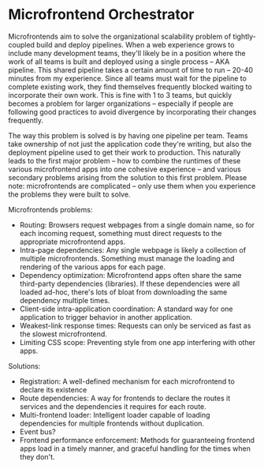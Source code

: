 # Microfrontend Orchestrator

Microfrontends aim to solve the organizational scalability problem of tightly-coupled build and deploy pipelines. When a web experience grows to include many development teams, they'll likely be in a position where the work of all teams is built and deployed using a single process – AKA pipeline. This shared pipeline takes a certain amount of time to run – 20-40 minutes from my experience. Since all teams must wait for the pipeline to complete existing work, they find themselves frequently blocked waiting to incorporate their own work. This is fine with 1 to 3 teams, but quickly becomes a problem for larger organizations – especially if people are following good practices to avoid divergence by incorporating their changes frequently.

The way this problem is solved is by having one pipeline per team. Teams take ownership of not just the application code they're writing, but also the deployment pipeline used to get their work to production. This naturally leads to the first major problem – how to combine the runtimes of these various microfrontend apps into one cohesive experience – and various secondary problems arising from the solution to this first problem. Please note: microfrontends are complicated – only use them when you experience the problems they were built to solve.

Microfrontends problems:
* Routing: Browsers request webpages from a single domain name, so for each incoming request, something must direct requests to the appropriate microfrontend apps.
* Intra-page dependencies: Any single webpage is likely a collection of multiple microfrontends. Something must manage the loading and rendering of the various apps for each page.
* Dependency optimization: Microfrontend apps often share the same third-party dependencies (libraries). If these dependencies were all loaded ad-hoc, there's lots of bloat from downloading the same dependency multiple times.
* Client-side intra-application coordination: A standard way for one application to trigger behavior in another application.
* Weakest-link response times: Requests can only be serviced as fast as the slowest microfrontend.
* Limiting CSS scope: Preventing style from one app interfering with other apps.

Solutions:
* Registration: A well-defined mechanism for each microfrontend to declare its existence
* Route dependencies: A way for frontends to declare the routes it services and the dependencies it requires for each route.
* Multi-frontend loader: Intelligent loader capable of loading dependencies for multiple frontends without duplication.
* Event bus?
* Frontend performance enforcement: Methods for guaranteeing frontend apps load in a timely manner, and graceful handling for the times when they don't.